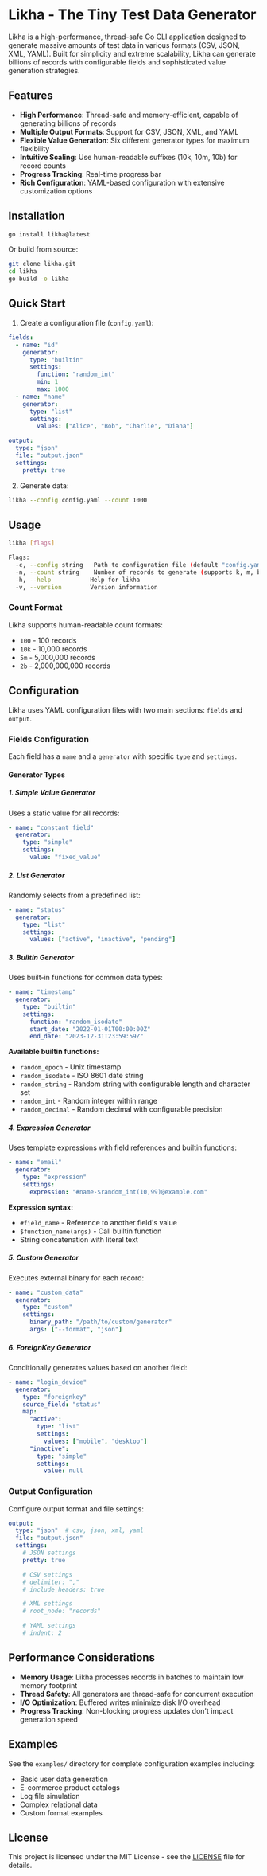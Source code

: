 
# Likha - The Tiny Test Data Generator

Likha is a high-performance, thread-safe Go CLI application designed to generate massive amounts of test data in various formats (CSV, JSON, XML, YAML). Built for simplicity and extreme scalability, Likha can generate billions of records with configurable fields and sophisticated value generation strategies.

## Features

- **High Performance**: Thread-safe and memory-efficient, capable of generating billions of records
- **Multiple Output Formats**: Support for CSV, JSON, XML, and YAML
- **Flexible Value Generation**: Six different generator types for maximum flexibility
- **Intuitive Scaling**: Use human-readable suffixes (10k, 10m, 10b) for record counts
- **Progress Tracking**: Real-time progress bar
- **Rich Configuration**: YAML-based configuration with extensive customization options

## Installation

```bash
go install likha@latest
```

Or build from source:

```bash
git clone likha.git
cd likha
go build -o likha
```

## Quick Start

1. Create a configuration file (`config.yaml`):

```yaml
fields:
  - name: "id"
    generator:
      type: "builtin"
      settings:
        function: "random_int"
        min: 1
        max: 1000
  - name: "name"
    generator:
      type: "list"
      settings:
        values: ["Alice", "Bob", "Charlie", "Diana"]

output:
  type: "json"
  file: "output.json"
  settings:
    pretty: true
```

2. Generate data:

```bash
likha --config config.yaml --count 1000
```

## Usage

```bash
likha [flags]

Flags:
  -c, --config string   Path to configuration file (default "config.yaml")
  -n, --count string    Number of records to generate (supports k, m, b suffixes)
  -h, --help           Help for likha
  -v, --version        Version information
```

### Count Format

Likha supports human-readable count formats:
- `100` - 100 records
- `10k` - 10,000 records
- `5m` - 5,000,000 records
- `2b` - 2,000,000,000 records

## Configuration

Likha uses YAML configuration files with two main sections: `fields` and `output`.

### Fields Configuration

Each field has a `name` and a `generator` with specific `type` and `settings`.

#### Generator Types

##### 1. Simple Value Generator
Uses a static value for all records:

```yaml
- name: "constant_field"
  generator:
    type: "simple"
    settings:
      value: "fixed_value"
```

##### 2. List Generator
Randomly selects from a predefined list:

```yaml
- name: "status"
  generator:
    type: "list"
    settings:
      values: ["active", "inactive", "pending"]
```

##### 3. Builtin Generator
Uses built-in functions for common data types:

```yaml
- name: "timestamp"
  generator:
    type: "builtin"
    settings:
      function: "random_isodate"
      start_date: "2022-01-01T00:00:00Z"
      end_date: "2023-12-31T23:59:59Z"
```

**Available builtin functions:**
- `random_epoch` - Unix timestamp
- `random_isodate` - ISO 8601 date string
- `random_string` - Random string with configurable length and character set
- `random_int` - Random integer within range
- `random_decimal` - Random decimal with configurable precision

##### 4. Expression Generator
Uses template expressions with field references and builtin functions:

```yaml
- name: "email"
  generator:
    type: "expression"
    settings:
      expression: "#name-$random_int(10,99)@example.com"
```

**Expression syntax:**
- `#field_name` - Reference to another field's value
- `$function_name(args)` - Call builtin function
- String concatenation with literal text

##### 5. Custom Generator
Executes external binary for each record:

```yaml
- name: "custom_data"
  generator:
    type: "custom"
    settings:
      binary_path: "/path/to/custom/generator"
      args: ["--format", "json"]
```

##### 6. ForeignKey Generator
Conditionally generates values based on another field:

```yaml
- name: "login_device"
  generator:
    type: "foreignkey"
    source_field: "status"
    map:
      "active":
        type: "list"
        settings:
          values: ["mobile", "desktop"]
      "inactive":
        type: "simple"
        settings:
          value: null
```

### Output Configuration

Configure output format and file settings:

```yaml
output:
  type: "json"  # csv, json, xml, yaml
  file: "output.json"
  settings:
    # JSON settings
    pretty: true

    # CSV settings
    # delimiter: ","
    # include_headers: true

    # XML settings
    # root_node: "records"

    # YAML settings
    # indent: 2
```

## Performance Considerations

- **Memory Usage**: Likha processes records in batches to maintain low memory footprint
- **Thread Safety**: All generators are thread-safe for concurrent execution
- **I/O Optimization**: Buffered writes minimize disk I/O overhead
- **Progress Tracking**: Non-blocking progress updates don't impact generation speed

## Examples

See the `examples/` directory for complete configuration examples including:
- Basic user data generation
- E-commerce product catalogs
- Log file simulation
- Complex relational data
- Custom format examples

## License

This project is licensed under the MIT License - see the [LICENSE](LICENSE) file for details.
